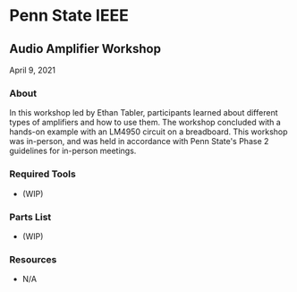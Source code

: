 # Penn State IEEE
## Audio Amplifier Workshop
April 9, 2021

### About 
In this workshop led by Ethan Tabler, participants learned about different types of amplifiers and how to use them. The workshop concluded with a hands-on example with an LM4950 circuit on a breadboard. This workshop was in-person, and was held in accordance with Penn State's Phase 2 guidelines for in-person meetings.

### Required Tools
- (WIP)

### Parts List
- (WIP)

### Resources
- N/A
